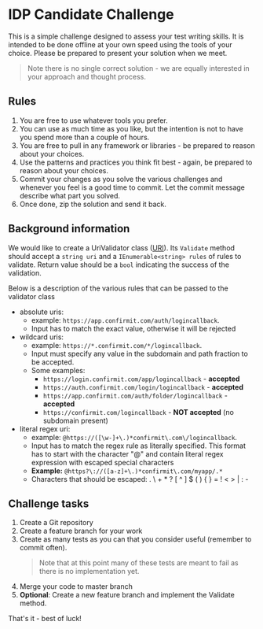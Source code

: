 # IDP Candidate Challenge

This is a simple challenge designed to assess your test writing skills. It is intended to be done offline at your own speed using the tools of your choice. Please be prepared to present your solution when we meet. 
>Note there is no single correct solution - we are equally interested in your approach and thought process.

## Rules
1. You are free to use whatever tools you prefer.
2. You can use as much time as you like, but the intention is not to have you spend more than a couple of hours.
3. You are free to pull in any framework or libraries - be prepared to reason about your choices.
4. Use the patterns and practices you think fit best - again, be prepared to reason about your choices.
5. Commit your changes as you solve the various challenges and whenever you feel is a good time to commit. Let the commit message describe what part you solved.
6. Once done, zip the solution and send it back.

## Background information
We would like to create a UriValidator class ([URI](https://en.wikipedia.org/wiki/Uniform_Resource_Identifier)). Its `Validate` method should accept a `string uri` and a `IEnumerable<string> rules` of rules to validate. Return value should be a `bool` indicating the success of the validation. 

Below is a description of the various rules that can be passed to the validator class

-   absolute uris: 
	- example: `https://app.confirmit.com/auth/logincallback`. 
	- Input has to match the exact value, otherwise it will be rejected
-   wildcard uris: 
	- example: `https://*.confirmit.com/*/logincallback`. 
	- Input must specify any value in the subdomain and path fraction to be accepted. 
	- Some examples:
	    -   `https://login.confirmit.com/app/logincallback` -  **accepted**
	    -   `https://auth.confirmit.com/login/logincallback` -  **accepted**
	    -   `https://app.confirmit.com/auth/folder/logincallback` -  **accepted**
	    -   `https://confirmit.com/logincallback` -  **NOT accepted**  (no subdomain present)
-   literal regex uri: 
	- example: `@https://([\w-]+\.)*confirmit\.com\/logincallback`. 
	- Input has to match the regex rule as literally specified. This format has to start with the character "@" and contain literal regex expression with escaped special characters
    -   **Example:**  `@https?\://([a-z]+\.)*confirmit\.com/myapp/.*`
    -   Characters that should be escaped: . \ + * ? [ ^ ] $ ( ) { } = ! < > | : -

## Challenge tasks
1. Create a Git repository
2. Create a feature branch for your work
3. Create as many tests as you can that you consider useful (remember to commit often).
	>Note that at this point many of these tests are meant to fail as there is no implementation yet.
4. Merge your code to master branch
5. **Optional**: Create a new feature branch and implement the Validate method.

That's it - best of luck!